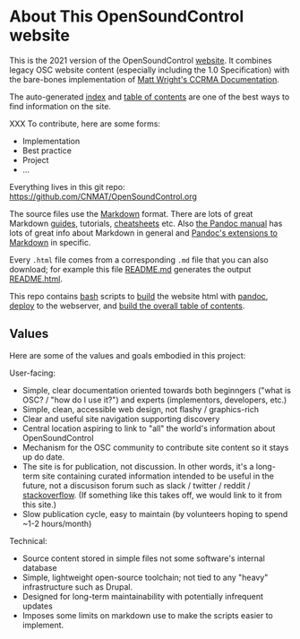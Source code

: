 # About This OpenSoundControl website

This is the 2021 version of the OpenSoundControl
[website](opensoundcontrol.org). It combines legacy OSC website
content (especially including the 1.0 Specification) with the
bare-bones implementation of [Matt Wright's CCRMA
Documentation](https://ccrma.stanford.edu/docs/toc.html).


The auto-generated [index](index.html) and [table of
contents](toc.html) are one of the best ways to find information on
the site.


XXX To contribute, here are some forms:

* Implementation
* Best practice
* Project
* ...

Everything lives in this git repo:
<https://github.com/CNMAT/OpenSoundControl.org>


The source files use the
[Markdown](https://daringfireball.net/projects/markdown/)
format. 
There
are
lots
of
great
Markdown
[guides](https://www.markdownguide.org),
tutorials,
[cheatsheets](https://github.com/adam-p/markdown-here/wiki/Markdown-Cheatsheet)
etc.
Also 
[the Pandoc manual](https://pandoc.org/MANUAL.html) 
has lots of great info about Markdown in general and 
[Pandoc's extensions to
Markdown](https://pandoc.org/MANUAL.html#pandocs-markdown) in
specific.

Every `.html` file comes from a corresponding `.md` file that you can
also download; for example this file [README.md](README.md) generates
the output [README.html](README.html).

This repo contains
[bash](https://en.wikipedia.org/wiki/Bash_(Unix_shell)) scripts to
[build](build.sh) the website html with [pandoc](https://pandoc.org),
[deploy](deploy.sh) to the webserver, and [build the overall table of
contents](buildindex.sh).

## Values

Here are some of the values and goals embodied in this project:

User-facing:

* Simple, clear documentation oriented towards both beginngers ("what
  is OSC? / "how do I use it?") and experts (implementors, developers, etc.)
* Simple, clean, accessible web design, not flashy / graphics-rich
* Clear and useful site navigation supporting discovery
* Central location aspiring to link to "all" the world's information
  about OpenSoundControl
* Mechanism for the OSC community to contribute site content so it stays
  up do date.
* The site is for publication, not discussion. In other words, it's a
  long-term site containing curated information intended to be useful
  in the future, not a discusison forum such as slack / twitter /
  reddit /
  [stackoverflow](https://stackoverflow.com/search?q=opensoundcontrol).
  (If something like this takes off, we would link to it from this
  site.)
* Slow publication cycle, easy to maintain (by volunteers hoping to
  spend ~1-2 hours/month)


Technical:

* Source content stored in simple files not some software's internal
  database
* Simple, lightweight open-source toolchain; not tied to any "heavy"
  infrastructure such as Drupal.
* Designed for long-term maintainability with potentially infrequent updates
* Imposes some limits on markdown use to make the scripts easier to implement.
